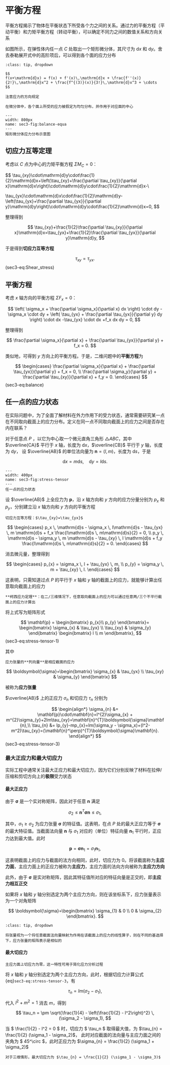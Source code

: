 # 平衡方程

<span class="gray-text">
平衡方程揭示了物体在平衡状态下所受各个力之间的关系。通过力的平衡方程（平动平衡）和力矩平衡方程（转动平衡），可以确定不同力之间的数值关系和方向关系
</span>

如图所示，在弹性体内任一点 $C$ 处取出一个矩形微分体，其尺寸为 $\mathrm{d}x$ 和 $\mathrm{d}y$。舍去泰勒展开式中的高阶项后，可以得到各个面的应力分布

```{admonition} 泰勒展开式
:class: tip, dropdown

$$
f(x+\mathrm{d}x) = f(x) + f'(x)\,\mathrm{d}x + \frac{f''(x)}{2!}\,\mathrm{d}x^2 + \frac{f^{(3)}(x)}{3!}\,\mathrm{d}x^3 + \cdots
$$
```

```{margin}
注意应力的方向规定
```

```{margin}
在微分体中，各个面上所受的应力被假定为均匀分布，并作用于对应面的中心
```

```{figure} ../../../images/Elasticity/chap1/balance-equa.png
---
width: 800px
name: sec3-fig:balance-equa
---
矩形微分体应力分布示意图
```

## 切应力互等定理

考虑以 $C$ 点为中心的力矩平衡方程 $\Sigma M_{C}=0$：

$$
\tau_{xy}\cdot\mathrm{d}y\cdot\frac{1}{2}\mathrm{d}x+\left(\tau_{xy}+\frac{\partial \tau_{xy}}{\partial x}\mathrm{d}x\right)\cdot\mathrm{d}y\cdot\frac{1}{2}\mathrm{d}x-\\

\tau_{yx}\cdot\mathrm{d}x\cdot\frac{1}{2}\mathrm{d}y-\left(\tau_{yx}+\frac{\partial \tau_{yx}}{\partial y}\mathrm{d}y\right)\cdot\mathrm{d}y\cdot\frac{1}{2}\mathrm{d}x=0,
$$

整理得到

$$
\tau_{xy}+\frac{1}{2}\frac{\partial \tau_{xy}}{\partial x}\mathrm{d}x=\tau_{yx}+\frac{1}{2}\frac{\partial \tau_{yx}}{\partial y}\mathrm{d}y,
$$

于是得到**切应力互等方程**

$$
\tau_{xy}=\tau_{yx}.
$$ (sec3-eq:Shear_stress)

## 平衡方程
考虑 $x$ 轴方向的平衡方程 $\Sigma F_{x}=0$：

$$
\left( \sigma_x + \frac{\partial \sigma_x}{\partial x} dx \right) \cdot dy
-\sigma_x \cdot dy
+
\left( \tau_{yx} + \frac{\partial \tau_{yx}}{\partial y} dy \right) \cdot dx
-\tau_{yx} \cdot dx
+f_x dx dy  = 0,
$$

整理得到

$$
\frac{\partial \sigma_x}{\partial x} + \frac{\partial \tau_{yx}}{\partial y} + f_x = 0.
$$

类似地，可得到 $y$ 方向上的平衡方程。于是，二维问题中的**平衡方程**为

$$
\begin{cases}
\frac{\partial \sigma_x}{\partial x} + \frac{\partial \tau_{yx}}{\partial y} + f_x = 0, \\
\frac{\partial \sigma_y}{\partial y} + \frac{\partial \tau_{xy}}{\partial x} + f_y = 0.
\end{cases}
$$ (sec3-eq:balance)

## 任一点的应力状态

在实际问题中，为了全面了解材料在外力作用下的受力状态，通常需要研究某一点在不同取向截面上的应力分布。定义在同一点不同取向截面上的应力之间是否存在内在联系？

对于任意点 $P$ ，以它为中心取一个微元直角三角形 $\triangle ABC$，其中 $\overline{CA}$ 平行于 $x$ 轴，长度为 $\mathrm{d}x$，$\overline{CB}$ 平行于 $y$ 轴，长度为 $\mathrm{d}y$，
设 $\overline{AB}$ 的单位法向量为 $\mathbf{n}=(l,m)$，长度为 $\mathrm{d}s$，于是

$$
\mathrm{d}x = m\mathrm{d}s,\quad \mathrm{d}y = l\mathrm{d}s.
$$

```{figure} ../../../images/Elasticity/chap1/stress-tensor.png
---
width: 400px
name: sec3-fig:stress-tensor
---
任一点的应力状态
```

设 $\overline{AB}$ 上全应力为 $\mathbf{p}$，沿 $x$ 轴方向和 $y$ 方向的应力分量分别为 $p_{x}$ 和 $p_{y}$，分别建立沿 $x$ 轴方向和 $y$ 方向的平衡方程

```{margin}
切应力互等方程：$\tau_{xy}=\tau_{yx}$
```

$$
\begin{cases}
p_x \, \mathrm{d}s - \sigma_x \, l\mathrm{d}s -  \tau_{yx} \, m  \mathrm{d}s + f_x \frac{l\mathrm{d}s \, m\mathrm{d}s}{2} = 0, \\
p_y \, \mathrm{d}s - \sigma_y \, m  \mathrm{d}s -  \tau_{xy} \, l  \mathrm{d}s + f_y \frac{l\mathrm{d}s \, m\mathrm{d}s}{2} = 0.
\end{cases}
$$

消去微元量，整理得到

$$
\begin{cases}
p_{x} = \sigma_x \, l +  \tau_{yx} \, m, \\
p_{y} = \sigma_y \, m  +  \tau_{xy} \, l.
\end{cases}
$$

这表明，只需知道过点 $P$ 的平行于 $x$ 轴和 $y$ 轴的截面上的应力，就能够计算出任意取向截面上的应力

```{note}
**柯西应力定理**：在二/三维情况下，任意取向截面上的应力可以通过任意两/三个不平行截面上的应力计算出
```

将上式写为矩阵形式

$$
\mathbf{p} = \begin{bmatrix}
p_{x}\\
p_{y}
\end{bmatrix}= \begin{bmatrix}
\sigma_{x} & \tau_{yx} \\
\tau_{xy} & \sigma_{y}
\end{bmatrix}
\begin{bmatrix}
l \\
m
\end{bmatrix},
$$ (sec3-eq:stress-tensor-1)

其中

```{margin}
应力张量的**列向量**是相应截面的应力
```

$$
\boldsymbol{\sigma}=\begin{bmatrix}
\sigma_{x} & \tau_{yx} \\
\tau_{xy} & \sigma_{y}
\end{bmatrix}
$$

被称为**应力张量**

$\overline{AB}$ 上的正应力 $\sigma_{n}$ 和切应力 $\tau_{n}$ 分别为

$$
\begin{align*}
\sigma_{n} &= \mathbf{p}\cdot\mathbf{n}=l^{2}\sigma_{x} + m^{2}\sigma_{y}+2lm\tau_{xy}=\mathbf{n}^{T}\boldsymbol{\sigma}\mathbf{n},\\
\tau_{n} &= lp_{y}-mp_{x}=lm(\sigma_y - \sigma_x)+(l^2-m^2)\tau_{xy}=(\mathbf{n}^\perp)^{T}\boldsymbol{\sigma}\mathbf{n}.
\end{align*}
$$ (sec3-eq:stress-tensor-3)

### 最大正应力和最大切应力

实际工程中通常关注最大正应力和最大切应力，因为它们分别反映了材料在拉伸/压缩和剪切方向上的**极限**受力状态

#### 最大正应力

由于 $\boldsymbol{\sigma}$ 是一个实对称矩阵，因此对于任意 $\mathbf{n}$ 满足

$$
\sigma_2 \leq \mathbf{n}^{T}\boldsymbol{\sigma}\mathbf{n} \leq \sigma_1,
$$

其中，$\sigma_{1}\geq \sigma_{2}$ 为应力张量 $\boldsymbol{\sigma}$ 的特征值。这表明，在点 $P$ 处的最大正应力等于 $\boldsymbol{\sigma}$ 的最大特征值。当截面法向量 $\mathbf{n}$ 与 $\sigma_{1}$ 对应的（单位）特征向量 $\mathbf{n}_{1}$ 平行时，正应力达到最大值。此时

$$
\mathbf{p} = \boldsymbol{\sigma}\mathbf{n}_{1} = \sigma_{1}\mathbf{n}_{1},
$$

这表明截面上的应力与截面的法方向相同，此时，切应力为 0。将该截面称为**主应力面**，主应力面上的正应力被称为**主应力**，主应力面的法向方向被称为**主应力方向**

此外，由于 $\boldsymbol{\sigma}$ 是实对称矩阵，因此其特征值所对应的特征向量是正交的，即**主应力相互正交**

如果将 $x$ 轴和 $y$ 轴分别选定为两个主应力方向，则在该坐标系下，应力张量表示为一个对角矩阵

$$
\boldsymbol{\sigma}=\begin{bmatrix}
\sigma_{1} & 0 \\
0 & \sigma_{2}
\end{bmatrix}.
$$

```{admonition} 基变换与张量变换
:class: tip, dropdown

将张量视为一个将任意截面法向量映射为作用在该截面上的应力的线性算子，则在不同的基选择下，应力张量的矩阵表示是相似的
```

#### 最大切应力

```{margin}
主应力面上切应力为零，这一特性可用于简化应力分析过程
```

将 $x$ 轴和 $y$ 轴分别选定为两个主应力方向，此时，根据切应力计算公式 {eq}`sec3-eq:stress-tensor-3`，有

$$
\tau_{n} = lm(\sigma_{2} - \sigma_{1}),
$$

代入 $l^2 + m^2 = 1$ 消去 $m$，得到

$$
\tau_n = \pm \sqrt{\frac{1}{4} - \left(\frac{1}{2} - l^2\right)^2} \, (\sigma_2 - \sigma_1),
$$

当 $ \frac{1}{2} - l^2 = 0 $ 时，切应力 $ \tau_n $ 取得最大值，为 $\tau_{n} = \frac{1}{2} (\sigma_1 - \sigma_2)$，
此时对应截面的法向量与主应力面之间的夹角为 $ 45^\circ $，此时正应力为 $\sigma_{n} = \frac{1}{2} (\sigma_1 + \sigma_2)$

```{note}
对于三维情形，最大切应力为 $\tau_{n} = \frac{1}{2} (\sigma_1 - \sigma_3)$
```
